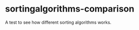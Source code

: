 sortingalgorithms-comparison
============================

A test to see how different sorting algorithms works.
